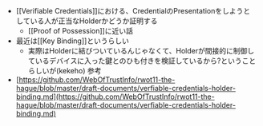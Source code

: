 - [[Verifiable Credentials]]における、CredentialのPresentationをしようとしている人が正当なHolderかどうか証明する
	- [[Proof of Possession]]に近い話
- 最近は[[Key Binding]]というらしい
	- 実際はHolderに結びついているんじゃなくて、Holderが間接的に制御しているデバイスに入った鍵とのひも付きを検証しているから?ということらしいが(kekeho)
参考
- [https://github.com/WebOfTrustInfo/rwot11-the-hague/blob/master/draft-documents/verfiable-credentials-holder-binding.md](https://github.com/WebOfTrustInfo/rwot11-the-hague/blob/master/draft-documents/verfiable-credentials-holder-binding.md)
